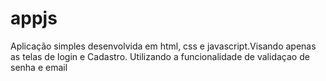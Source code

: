 # appjs
Aplicação simples desenvolvida em html, css e javascript.Visando apenas as telas de login e Cadastro.
Utilizando a funcionalidade de validaçao de senha e email
